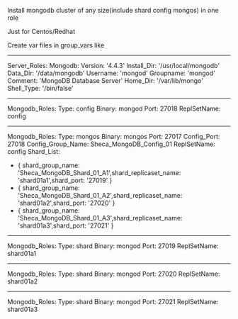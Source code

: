 Install mongodb cluster of any size(include shard config mongos) in one role

Just for Centos/Redhat

Create var files in group_vars like

---
Server_Roles:
  Mongodb:
    Version: '4.4.3'
    Install_Dir: '/usr/local/mongodb'
    Data_Dir: '/data/mongodb'
    Username: 'mongod'
    Groupname: 'mongod'
    Comment: 'MongoDB Database Server'
    Home_Dir: '/var/lib/mongo'
    Shell_Type: '/bin/false'
    
---
Mongodb_Roles:
  Type: config
  Binary: mongod
  Port: 27018
  ReplSetName: config
  
---
Mongodb_Roles:
  Type: mongos
  Binary: mongos
  Port: 27017
  Config_Port: 27018
  Config_Group_Name: Sheca_MongoDB_Config_01
  ReplSetName: config
  Shard_List:
  - { shard_group_name: 'Sheca_MongoDB_Shard_01_A1',shard_replicaset_name: 'shard01a1',shard_port: '27019' }
  - { shard_group_name: 'Sheca_MongoDB_Shard_01_A2',shard_replicaset_name: 'shard01a2',shard_port: '27020' }
  - { shard_group_name: 'Sheca_MongoDB_Shard_01_A3',shard_replicaset_name: 'shard01a3',shard_port: '27021' }

---
Mongodb_Roles:
  Type: shard
  Binary: mongod
  Port: 27019
  ReplSetName: shard01a1

---
Mongodb_Roles:
  Type: shard
  Binary: mongod
  Port: 27020
  ReplSetName: shard01a2
 
 ---
Mongodb_Roles:
  Type: shard
  Binary: mongod
  Port: 27021
  ReplSetName: shard01a3
